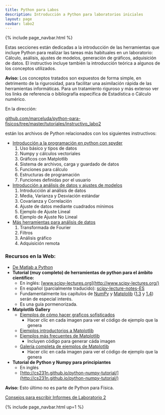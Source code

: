 ```yaml
---
title: Python para Labos
description: Introducción a Python para laboratorios iniciales
layout: page
navbar: labo2
---
```



{% include page_navbar.html %}


Estas secciones están dedicadas a la introducción de las herramientas que incluye Python 
para realizar las tareas más habituales en un laboratorio: Cálculo, asálisis, ajustes de modelos,
generación de gráficos, adquisición de datos. El instructivo incluye también la introducción 
teórica a algunos de los conceptos utilizados.

<div class="alert alert-info" role="alert" >
  <strong>Aviso:</strong> Los conceptos tratados son expuestos de forma simple, en detrimento de la rigurosidad,
  para facilitar una asimilación rápida de las herramientas informáticas. Para un tratamiento riguroso y más extenso
  ver los links de referencia o bibliografía específica de Estadística o Cálculo numérico.
</div>

En la dirección:

[github.com/marceluda/python-para-fisicos/tree/master/tutoriales/instructivo_labo2](https://github.com/marceluda/python-para-fisicos/tree/master/tutoriales/instructivo_labo2)

están los archivos de Python relacionados con los siguientes instructivos:

  - [Introducción a la programación en python con spyder](01_intro_python)
    1. Uso básico y tipos de datos
    2. Numpy y cálculos vectoriales
    3. Gráficos con Matplotlib
    4. Sistema de archivos, carga y guardado de datos
    5. Funciones para cálculo
    6. Estructuras de programación
    7. Funciones definidas por el usuario
  - [Introducción a análisis de datos y ajustes de modelos](02_intro_analisis)
    1. Introducción al análisis de datos
    2. Media, Varianza y Desviación estándar
    3. Covarianza y Correlación
    4. Ajuste de datos mediante cuadrados mínimos
    5. Ejemplo de Ajuste Lineal
    6. Ejemplo de Ajuste No Lineal
  - [Más herramientas para análisis de datos](03_herramientas)
    1. Transformada de Fourier
    2. Filtros
    3. Análisis gráfico
    4. Adquisición remota

### Recursos en la Web:
  - [De Matlab a Python](https://marceluda.github.io/python-para-fisicos/intro/de-matlab-a-python/)
  - **Tutorial (muy completo) de herramientas de python para el ámbito científico:**
    - En inglés: [www.scipy-lectures.org](http://www.scipy-lectures.org/)
    - En español (parcialmente traducido): [scipy-lecture-notes-ES](https://claudiovz.github.io/scipy-lecture-notes-ES/)
    - Fundamentalmente los capítulos de [NumPy](https://claudiovz.github.io/scipy-lecture-notes-ES/intro/numpy/index.html)
      y [Matplolib](https://claudiovz.github.io/scipy-lecture-notes-ES/intro/matplotlib/matplotlib.html)
      ([1.3](https://claudiovz.github.io/scipy-lecture-notes-ES/intro/numpy/index.html) y
      [1.4](https://claudiovz.github.io/scipy-lecture-notes-ES/intro/matplotlib/matplotlib.html))
      serán de especial interés.
    - Es una guía pormenorizada.
  - **Matplotlib Gallery**
    - [Ejemplos de cómo hacer graficos sofisticados](https://matplotlib.org/gallery.html)
      - Hacer clic en cada imagen para ver el código de ejemplo que la genera
    - [Ejemplos introductorios a Matplotlib](http://webs.ucm.es/info/aocg/python/modulos_cientificos/matplotlib/index.html)
    - [Ejemplos más frecuentes de Matplotlib](https://matplotlib.org/users/screenshots.html)
      - Incluyen código para generar cáda imagen
    - [Galería completa de ejemplos de Matplotlib](https://matplotlib.org/gallery.html)
      - Hacer clic en cada imagen para ver el código de ejemplo que la genera
  - **Tutorial de Python y Numpy para principiantes**
    - En inglés
    - [http://cs231n.github.io/python-numpy-tutorial/](http://cs231n.github.io/python-numpy-tutorial/)

<div class="alert alert-info" role="alert" >
  <strong>Aviso:</strong> Esto último no es parte de Python para Física.
</div>

[Consejos para escribir Informes de Laboratorio 2](informes)

{% include page_navbar.html up=1 %}
